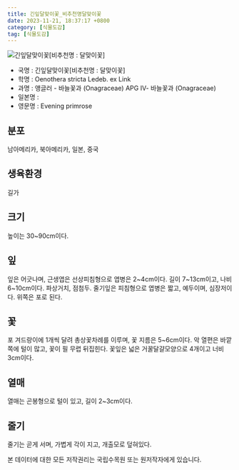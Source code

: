 ```yaml
---
title: 긴잎달맞이꽃_비추천명달맞이꽃
date: 2023-11-21, 18:37:17 +0800
category: [식물도감]
tag: [식물도감]
---
```




![긴잎달맞이꽃[비추천명 : 달맞이꽃]](http://www.nature.go.kr/fileUpload/plants/basic/Onagraceae/Oenothera/2378/2378_20230821134452562files_th2.jpg)
- 국명 : 긴잎달맞이꽃[비추천명 : 달맞이꽃]
- 학명 : Oenothera stricta Ledeb. ex Link
- 과명 : 앵글러 - 바늘꽃과 (Onagraceae) APG Ⅳ- 바늘꽃과 (Onagraceae)
- 일본명 : 
- 영문명 : Evening primrose


## 분포
남아메리카, 북아메리카, 일본, 중국
## 생육환경
길가
## 크기
높이는 30~90cm이다.
## 잎
잎은 어긋나며, 근생엽은 선상피침형으로 엽병은 2~4cm이다. 길이 7~13cm이고, 나비 6~10cm이다. 파상거치, 점첨두. 줄기잎은 피침형으로 엽병은 짧고, 예두이며, 심장저이다. 위쪽은 포로 된다.
## 꽃
포 겨드랑이에 1개씩 달려 총상꽃차례를 이루며,  꽃 지름은 5~6cm이다. 악 열편은 바깥쪽에 털이 많고, 꽃이 필 무렵 뒤집힌다. 꽃잎은 넓은 거꿀달걀모양으로 4개이고 너비 3cm이다.
## 열매
열매는 곤봉형으로 털이 있고, 길이 2~3cm이다.
## 줄기
줄기는 곧게 서며, 가볍게 각이 지고, 개출모로 덮혀있다.






본 데이터에 대한 모든 저작권리는 국립수목원 또는 원저작자에게 있습니다.

